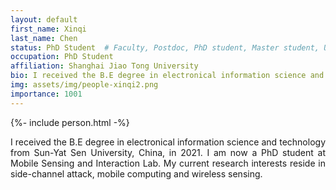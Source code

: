 ```yaml
---
layout: default
first_name: Xinqi
last_name: Chen
status: PhD Student  # Faculty, Postdoc, PhD student, Master student, Undergraduate student, Alumni
occupation: PhD Student
affiliation: Shanghai Jiao Tong University
bio: I received the B.E degree in electronical information science and technology from Sun-Yat Sen University, China, in 2021. I am now a PhD student at Mobile Sensing and Interaction Lab. My current research interests reside in side-channel attack, mobile computing and wireless sensing.
img: assets/img/people-xinqi2.png
importance: 1001
---
```


{%- include person.html -%}

<p align="justify">
I received the B.E degree in electronical information science and technology from Sun-Yat Sen University, China, in 2021. I am now a PhD student at Mobile Sensing and Interaction Lab. My current research interests reside in side-channel attack, mobile computing and wireless sensing.
</p>
